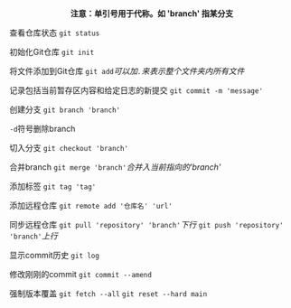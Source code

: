<center><b>注意：单引号用于代称。如 'branch' 指某分支</b></center>

查看仓库状态
`git status`

初始化Git仓库
`git init`

将文件添加到Git仓库
`git add`*可以加`.`来表示整个文件夹内所有文件*

记录包括当前暂存区内容和给定日志的新提交
`git commit -m 'message'` 

创建分支
`git branch 'branch'`

`-d`符号删除branch

切入分支
`git checkout 'branch'`

合并branch
`git merge 'branch'`*合并入当前指向的'branch'*

添加标签
`git tag 'tag'`

添加远程仓库
`git remote add '仓库名' 'url'`

同步远程仓库
`git pull 'repository' 'branch'`*下行*
`git push 'repository' 'branch'`*上行*

显示commit历史
`git log`

修改刚刚的commit
`git commit --amend`

强制版本覆盖
`git fetch --all`
`git reset --hard main`


